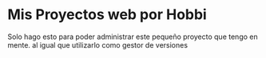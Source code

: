 # Mis Proyectos web por Hobbi
Solo hago esto para poder administrar este pequeño proyecto que tengo en mente. al igual que utilizarlo como gestor de versiones
